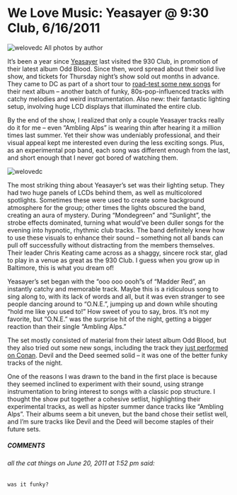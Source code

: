 # We Love Music: Yeasayer @ 9:30 Club, 6/16/2011

![welovedc](/content/images/yeasayer-930-club-6162011-2_5849707409_o.jpg "I AM AUTHOR")
All photos by author

It’s been a year since [Yeasayer](http://www.yeasayer.net/) last visited the 930 Club, in promotion of their latest album Odd Blood. Since then, word spread about their solid live show, and tickets for Thursday night’s show sold out months in advance. They came to DC as part of a short tour to [road-test some new songs](http://www.pitchfork.com/news/42808-video-yeasayer-play-new-songs-live/) for their next album – another batch of funky, 80s-pop-influenced tracks with catchy melodies and weird instrumentation. Also new: their fantastic lighting setup, involving huge LCD displays that illuminated the entire club.

By the end of the show, I realized that only a couple Yeasayer tracks really do it for me – even “Ambling Alps” is wearing thin after hearing it a million times last summer. Yet their show was undeniably professional, and their visual appeal kept me interested even during the less exciting songs. Plus, as an experimental pop band, each song was different enough from the last, and short enough that I never got bored of watching them.

![welovedc](/content/images/yeasayer-930-club-6162011-1_5850260672_o.jpg)

The most striking thing about Yeasayer’s set was their lighting setup. They had two huge panels of LCDs behind them, as well as multicolored spotlights. Sometimes these were used to create some background atmosphere for the group; other times the lights obscured the band, creating an aura of mystery. During “Mondegreen” and “Sunlight”, the strobe effects dominated, turning what would’ve been duller songs for the evening into hypnotic, rhythmic club tracks. The band definitely knew how to use these visuals to enhance their sound – something not all bands can pull off successfully without distracting from the members themselves. Their leader Chris Keating came across as a shaggy, sincere rock star, glad to play in a venue as great as the 930 Club. I guess when you grow up in Baltimore, this is what you dream of!

Yeasayer’s set began with the “ooo ooo oooh”s of “Madder Red”, an instantly catchy and memorable track. Maybe this is a ridiculous song to sing along to, with its lack of words and all, but it was even stranger to see people dancing around to “O.N.E.”, jumping up and down while shouting “hold me like you used to!” How sweet of you to say, bros. It’s not my favorite, but “O.N.E.” was the surprise hit of the night, getting a bigger reaction than their single “Ambling Alps.”

The set mostly consisted of material from their latest album Odd Blood, but they also tried out some new songs, including the track they [just performed on Conan](http://www.pastemagazine.com/articles/2011/05/watch-yeasayer-perform-on-conan.html). Devil and the Deed seemed solid – it was one of the better funky tracks of the night.

One of the reasons I was drawn to the band in the first place is because they seemed inclined to experiment with their sound, using strange instrumentation to bring interest to songs with a classic pop structure. I thought the show put together a cohesive setlist, highlighting their experimental tracks, as well as hipster summer dance tracks like “Ambling Alps”. Their albums seem a bit uneven, but the band chose their setlist well, and I’m sure tracks like Devil and the Deed will become staples of their future sets.

##### COMMENTS

###### all the cat things on June 20, 2011 at 1:52 pm said:
    was it funky?